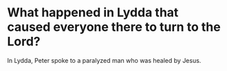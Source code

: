 # What happened in Lydda that caused everyone there to turn to the Lord?

In Lydda, Peter spoke to a paralyzed man who was healed by Jesus.

